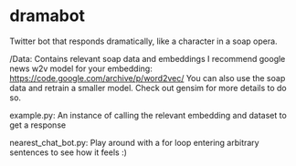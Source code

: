 # dramabot
Twitter bot that responds dramatically, like a character in a soap opera.


/Data:
    Contains relevant soap data and embeddings
    I recommend google news w2v model for your embedding: https://code.google.com/archive/p/word2vec/
    You can also use the soap data and retrain a smaller model. Check out gensim for more details to do so.

example.py:
    An instance of calling the relevant embedding and dataset to get a response

nearest_chat_bot.py:
    Play around with a for loop entering arbitrary sentences to see how it feels :)
